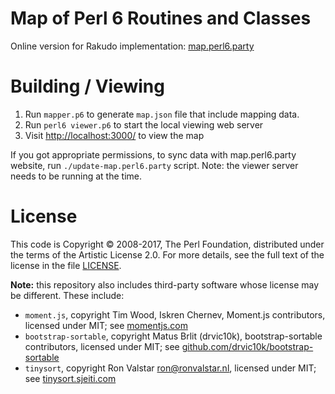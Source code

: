 # Map of Perl 6 Routines and Classes

Online version for Rakudo implementation:
    [map.perl6.party](https://map.perl6.party)

# Building / Viewing

1. Run `mapper.p6` to generate `map.json` file that include mapping data.
2. Run `perl6 viewer.p6` to start the local viewing web server
3. Visit [http://localhost:3000/](http://localhost:3000/) to view the map

If you got appropriate permissions, to sync data with map.perl6.party website,
run `./update-map.perl6.party` script. Note: the viewer server needs to be
running at the time.

# License

This code is Copyright © 2008-2017, The Perl Foundation,
distributed under the terms of the Artistic License 2.0. For more details, see
the full text of the license in the file [LICENSE](LICENSE).

**Note:** this repository also includes third-party software whose license
may be different. These include:

- `moment.js`, copyright Tim Wood, Iskren Chernev, Moment.js
    contributors, licensed under MIT; see [momentjs.com](https://momentjs.com)
- `bootstrap-sortable`, copyright Matus Brlit (drvic10k),
    bootstrap-sortable contributors, licensed under MIT; see
    [github.com/drvic10k/bootstrap-sortable
    ](https://github.com/drvic10k/bootstrap-sortable)
- `tinysort`, copyright Ron Valstar <ron@ronvalstar.nl>, licensed under MIT; see
    [tinysort.sjeiti.com](http://tinysort.sjeiti.com/)
